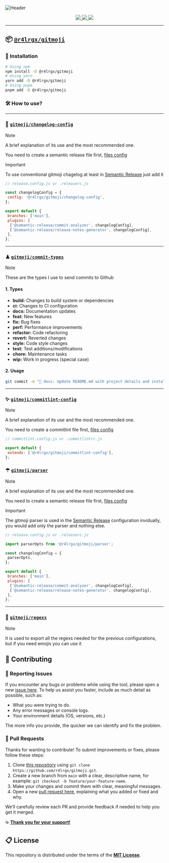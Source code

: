 ![Header](https://github.com/r4lrgx/gitmoji/assets/153697070/34e8e1d7-67ba-4051-9e0d-86c547e5049b)

<div align="center">
  <a aria-label="Written with" href="https://www.typescriptlang.org/">
    <img src="https://img.shields.io/static/v1?label=Written%20with&message=Typescript&color=4c1&logo=node.js"/>
  </a>
   <a aria-label="Version" href="https://github.com/r4lrgx/gitmoji/releases">
    <img src="https://img.shields.io/github/v/release/r4lrgx/gitmoji?color=4c1&logo=github&label=Version"/>
  </a>
  <a aria-label="Weekly Downloads" href="https://www.npmjs.com/package/@r4lrgx/gitmoji">
    <img src="https://img.shields.io/npm/dw/@r4lrgx/gitmoji"/>
  </a>
</div>

---

## 📦 [`@r4lrgx/gitmoji`](https://www.npmjs.com/package/@r4lrgx/gitmoji)

### 💾 Installation

```bash
# Using npm
npm install -D @r4lrgx/gitmoji
# Using yarn
yarn add -D @r4lrgx/gitmoji
# Using pnpm
pnpm add -D @r4lrgx/gitmoji
```

### 🛠 How to use?

---

### 📅 [`gitmoji/changelog-config`](./src/changelog-config/index.ts)

> [!NOTE]
> A brief explanation of its use and the most recommended one.

You need to create a semantic release file first, [files config](https://semantic-release.gitbook.io/semantic-release/usage/configuration#configuration-file)

> [!IMPORTANT]
> To use conventional gitmoji chagelog at least in [Semantic Release](https://semantic-release.gitbook.io/semantic-release) just add it

```js
// release.config.js or .releaserc.js

const changelogConfig = {
 config: '@r4lrgx/gitmoji/changelog-config',
};

export default {
 branches: ['main'],
 plugins: [
  ['@semantic-release/commit-analyzer', changelogConfig],
  ['@semantic-release/release-notes-generator', changelogConfig],
 ],
};
```

---

### ♟ [`gitmoji/commit-types`](./src/commit-types/index.ts)

> [!NOTE]
> These are the types I use to send commits to Github

#### 1. Types

- **build:** Changes to build system or dependencies
- **ci:** Changes to CI configuration
- **docs:** Documentation updates
- **feat:** New features
- **fix:** Bug fixes
- **perf:** Performance improvements
- **refactor:** Code refactoring
- **revert:** Reverted changes
- **style:** Code style changes
- **test:** Test additions/modifications
- **chore:** Maintenance tasks
- **wip:** Work in progress (special case)

#### 2. Usage

```bash
git commit -m "📝 docs: Update README.md with project details and installation instructions"
```

---

### ✨ [`gitmoji/commitlint-config`](./src/commitlint-config/index.ts)

> [!NOTE]
> A brief explanation of its use and the most recommended one.

You need to create a commitlint file first, [files config](https://commitlint.js.org/reference/configuration.html)

```js
// commitlint.config.js or .commitlintrc.js

export default {
 extends: ['@r4lrgx/gitmoji/commitlint-config'],
};
```

### ☂ [`gitmoji/parser`](./src/parser/index.ts)

> [!NOTE]
> A brief explanation of its use and the most recommended one.

You need to create a semantic release file first, [files config](https://semantic-release.gitbook.io/semantic-release/usage/configuration#configuration-file)

> [!IMPORTANT]
> The gitmoji parser is used in the [Semantic Release](https://semantic-release.gitbook.io/semantic-release) configuration invidually, you would add only the parser and nothing else.

```js
// release.config.js or .releaserc.js

import parserOpts from '@r4lrgx/gitmoji/parser';

const changelogConfig = {
 parserOpts,
};

export default {
 branches: ['main'],
 plugins: [
  ['@semantic-release/commit-analyzer', changelogConfig],
  ['@semantic-release/release-notes-generator', changelogConfig],
 ],
};
```

---

### 🎨 [`gitmoji/regexs`](./src/regexs/index.ts)

> [!NOTE]
> It is used to export all the regexs needed for the previous configurations,
> but if you need emojis you can use it

## 🎯 Contributing

### 🔩 Reporting Issues

If you encounter any bugs or problems while using the tool, please open a new [issue here](../../issues).
To help us assist you faster, include as much detail as possible, such as:

- What you were trying to do.
- Any error messages or console logs.
- Your environment details (OS, versions, etc.)

The more info you provide, the quicker we can identify and fix the problem.

### 🔀 Pull Requests

Thanks for wanting to contribute! To submit improvements or fixes, please follow these steps:

1. Clone [this repository](https://github.com/r4lrgx/gitmoji.git) using `git clone https://github.com/r4lrgx/gitmoji.git`.
2. Create a new branch from `main` with a clear, descriptive name, for example: `git checkout -b feature/your-feature-name`.
3. Make your changes and commit them with clear, meaningful messages.
4. Open a new [pull request here](../../pulls), explaining what you added or fixed and why.

We’ll carefully review each PR and provide feedback if needed to help you get it merged.

☕ **[Thank you for your support!](https://ko-fi.com/A0A11481X5)**

<!--
## 📞 Contact

If you have any **Questions** or need **Help**, feel free to email me at [tsx@r4lrgx.dev](mailto:tsx@r4lrgx.dev) or better yet, start a discussion in our **[Github Community](../../discussions)**.
-->

## 📋 License

This repository is distributed under the terms of the **[MIT License](LICENSE.md)**.

